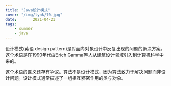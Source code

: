 ```yaml
---
title: "Java设计模式"
cover: "/img/lynk/70.jpg"
date:       2021-04-21
tags:
	- summer
	- java
---
```













设计模式(英语 design pattern)是对面向对象设计中反复出现的问题的解决方案。这个术语是在1990年代由Erich Gamma等人从建筑设计领域引入到计算机科学中来的。

这个术语的含义还存有争议。算法不是设计模式，因为算法致力于解决问题而非设计问题。设计模式通常描述了一组相互紧密作用的类与对象。



<script>
window.location.href='https://victorfengming.gitee.io/design_pattern/';
</script>

